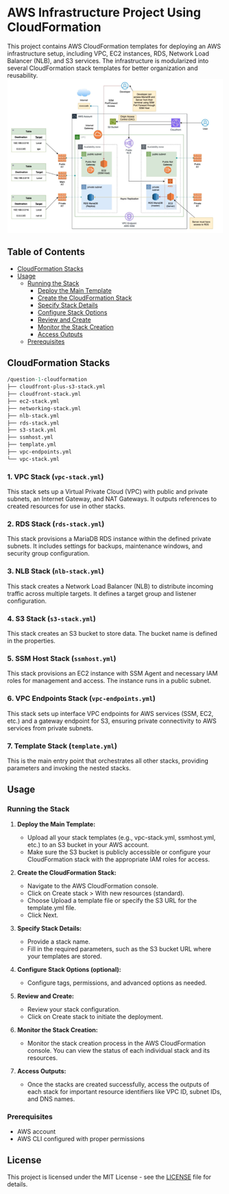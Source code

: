 # AWS Infrastructure Project Using CloudFormation

This project contains AWS CloudFormation templates for deploying an AWS infrastructure setup, including VPC, EC2 instances, RDS, Network Load Balancer (NLB), and S3 services. The infrastructure is modularized into several CloudFormation stack templates for better organization and reusability.
![complete-architecture](Screenshot.png)


## Table of Contents

- [CloudFormation Stacks](#cloudformation-stacks)
- [Usage](#usage)
    -  [Running the Stack](#running-the-stack)
        - [Deploy the Main Template](#running-the-stack)
        - [Create the CloudFormation Stack](#running-the-stack)
        - [Specify Stack Details](#running-the-stack)
        - [Configure Stack Options](#running-the-stack)
        - [Review and Create](#running-the-stack)
        - [Monitor the Stack Creation](#running-the-stack)
        - [Access Outputs](#running-the-stack)
    -  [Prerequisites](#prerequisites)


## CloudFormation Stacks

```graphql
/question-1-cloudformation
├── cloudfront-plus-s3-stack.yml
├── cloudfront-stack.yml
├── ec2-stack.yml
├── networking-stack.yml
├── nlb-stack.yml
├── rds-stack.yml
├── s3-stack.yml
├── ssmhost.yml
├── template.yml
├── vpc-endpoints.yml
└── vpc-stack.yml
```

### 1. VPC Stack (`vpc-stack.yml`)

This stack sets up a Virtual Private Cloud (VPC) with public and private subnets, an Internet Gateway, and NAT Gateways. It outputs references to created resources for use in other stacks.


### 2. RDS Stack (`rds-stack.yml`)

This stack provisions a MariaDB RDS instance within the defined private subnets. It includes settings for backups, maintenance windows, and security group configuration.


### 3. NLB Stack (`nlb-stack.yml`)

This stack creates a Network Load Balancer (NLB) to distribute incoming traffic across multiple targets. It defines a target group and listener configuration.


### 4. S3 Stack (`s3-stack.yml`)

This stack creates an S3 bucket to store data. The bucket name is defined in the properties.


### 5. SSM Host Stack (`ssmhost.yml`)

This stack provisions an EC2 instance with SSM Agent and necessary IAM roles for management and access. The instance runs in a public subnet.


### 6. VPC Endpoints Stack (`vpc-endpoints.yml`)

This stack sets up interface VPC endpoints for AWS services (SSM, EC2, etc.) and a gateway endpoint for S3, ensuring private connectivity to AWS services from private subnets.


### 7. Template Stack (`template.yml`)

This is the main entry point that orchestrates all other stacks, providing parameters and invoking the nested stacks.


## Usage

### Running the Stack

1. **Deploy the Main Template:**

   - Upload all your stack templates (e.g., vpc-stack.yml, ssmhost.yml, etc.) to an S3 bucket in your AWS account.
   - Make sure the S3 bucket is publicly accessible or configure your CloudFormation stack with the appropriate IAM roles for access.


2. **Create the CloudFormation Stack:**

   - Navigate to the AWS CloudFormation console.
   - Click on Create stack > With new resources (standard).
   - Choose Upload a template file or specify the S3 URL for the template.yml file.
   - Click Next.


3. **Specify Stack Details:**

   - Provide a stack name.
   - Fill in the required parameters, such as the S3 bucket URL where your templates are stored.


4. **Configure Stack Options (optional):**

   - Configure tags, permissions, and advanced options as needed.


5. **Review and Create:**

   - Review your stack configuration.
   - Click on Create stack to initiate the deployment.


6. **Monitor the Stack Creation:**

   - Monitor the stack creation process in the AWS CloudFormation console. You can view the status of each individual stack and its resources.


7. **Access Outputs:**

   - Once the stacks are created successfully, access the outputs of each stack for important resource identifiers like VPC ID, subnet IDs, and DNS names.


### Prerequisites

   - AWS account
   - AWS CLI configured with proper permissions

## License
This project is licensed under the MIT License - see the [LICENSE](LICENSE) file for details.

